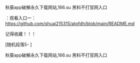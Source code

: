 秋葵app破解永久下载网站,166.su 黑料不打官网入口

：观看入口一：https://github.com/shuai215315/atofdh/blob/main/README.md


记得收藏！！！



[随机段落5-
]






秋葵app破解永久下载网站,166.su 黑料不打官网入口
